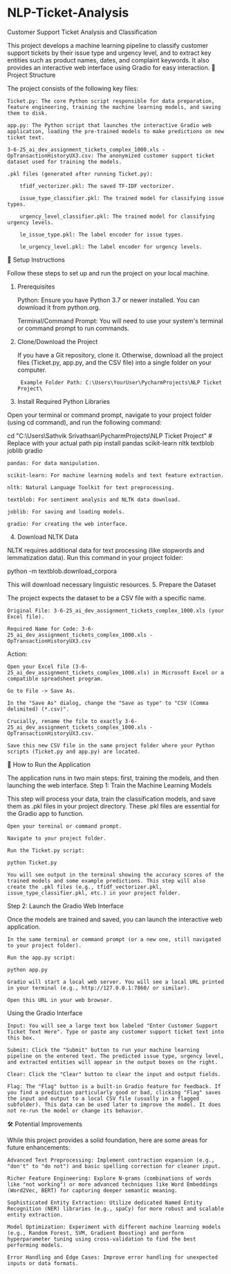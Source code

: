 # NLP-Ticket-Analysis
Customer Support Ticket Analysis and Classification

This project develops a machine learning pipeline to classify customer support tickets by their issue type and urgency level, and to extract key entities such as product names, dates, and complaint keywords. It also provides an interactive web interface using Gradio for easy interaction.
📁 Project Structure

The project consists of the following key files:

    Ticket.py: The core Python script responsible for data preparation, feature engineering, training the machine learning models, and saving them to disk.

    app.py: The Python script that launches the interactive Gradio web application, loading the pre-trained models to make predictions on new ticket text.

    3-6-25_ai_dev_assignment_tickets_complex_1000.xls - OpTransactionHistoryUX3.csv: The anonymized customer support ticket dataset used for training the models.

    .pkl files (generated after running Ticket.py):

        tfidf_vectorizer.pkl: The saved TF-IDF vectorizer.

        issue_type_classifier.pkl: The trained model for classifying issue types.

        urgency_level_classifier.pkl: The trained model for classifying urgency levels.

        le_issue_type.pkl: The label encoder for issue types.

        le_urgency_level.pkl: The label encoder for urgency levels.

🚀 Setup Instructions

Follow these steps to set up and run the project on your local machine.
1. Prerequisites

    Python: Ensure you have Python 3.7 or newer installed. You can download it from python.org.

    Terminal/Command Prompt: You will need to use your system's terminal or command prompt to run commands.

2. Clone/Download the Project

    If you have a Git repository, clone it. Otherwise, download all the project files (Ticket.py, app.py, and the CSV file) into a single folder on your computer.

        Example Folder Path: C:\Users\YourUser\PycharmProjects\NLP Ticket Project\

3. Install Required Python Libraries

Open your terminal or command prompt, navigate to your project folder (using cd command), and run the following command:

cd "C:\Users\Sathvik Srivathsan\PycharmProjects\NLP Ticket Project\" # Replace with your actual path
pip install pandas scikit-learn nltk textblob joblib gradio

    pandas: For data manipulation.

    scikit-learn: For machine learning models and text feature extraction.

    nltk: Natural Language Toolkit for text preprocessing.

    textblob: For sentiment analysis and NLTK data download.

    joblib: For saving and loading models.

    gradio: For creating the web interface.

4. Download NLTK Data

NLTK requires additional data for text processing (like stopwords and lemmatization data). Run this command in your project folder:

python -m textblob.download_corpora

This will download necessary linguistic resources.
5. Prepare the Dataset

The project expects the dataset to be a CSV file with a specific name.

    Original File: 3-6-25_ai_dev_assignment_tickets_complex_1000.xls (your Excel file).

    Required Name for Code: 3-6-25_ai_dev_assignment_tickets_complex_1000.xls - OpTransactionHistoryUX3.csv

Action:

    Open your Excel file (3-6-25_ai_dev_assignment_tickets_complex_1000.xls) in Microsoft Excel or a compatible spreadsheet program.

    Go to File -> Save As.

    In the "Save As" dialog, change the "Save as type" to "CSV (Comma delimited) (*.csv)".

    Crucially, rename the file to exactly 3-6-25_ai_dev_assignment_tickets_complex_1000.xls - OpTransactionHistoryUX3.csv.

    Save this new CSV file in the same project folder where your Python scripts (Ticket.py and app.py) are located.

🏃 How to Run the Application

The application runs in two main steps: first, training the models, and then launching the web interface.
Step 1: Train the Machine Learning Models

This step will process your data, train the classification models, and save them as .pkl files in your project directory. These .pkl files are essential for the Gradio app to function.

    Open your terminal or command prompt.

    Navigate to your project folder.

    Run the Ticket.py script:

    python Ticket.py

    You will see output in the terminal showing the accuracy scores of the trained models and some example predictions. This step will also create the .pkl files (e.g., tfidf_vectorizer.pkl, issue_type_classifier.pkl, etc.) in your project folder.

Step 2: Launch the Gradio Web Interface

Once the models are trained and saved, you can launch the interactive web application.

    In the same terminal or command prompt (or a new one, still navigated to your project folder).

    Run the app.py script:

    python app.py

    Gradio will start a local web server. You will see a local URL printed in your terminal (e.g., http://127.0.0.1:7860/ or similar).

    Open this URL in your web browser.

Using the Gradio Interface

    Input: You will see a large text box labeled "Enter Customer Support Ticket Text Here". Type or paste any customer support ticket text into this box.

    Submit: Click the "Submit" button to run your machine learning pipeline on the entered text. The predicted issue type, urgency level, and extracted entities will appear in the output boxes on the right.

    Clear: Click the "Clear" button to clear the input and output fields.

    Flag: The "Flag" button is a built-in Gradio feature for feedback. If you find a prediction particularly good or bad, clicking "Flag" saves the input and output to a local CSV file (usually in a flagged subfolder). This data can be used later to improve the model. It does not re-run the model or change its behavior.

🛠️ Potential Improvements

While this project provides a solid foundation, here are some areas for future enhancements:

    Advanced Text Preprocessing: Implement contraction expansion (e.g., "don't" to "do not") and basic spelling correction for cleaner input.

    Richer Feature Engineering: Explore N-grams (combinations of words like "not working") or more advanced techniques like Word Embeddings (Word2Vec, BERT) for capturing deeper semantic meaning.

    Sophisticated Entity Extraction: Utilize dedicated Named Entity Recognition (NER) libraries (e.g., spaCy) for more robust and scalable entity extraction.

    Model Optimization: Experiment with different machine learning models (e.g., Random Forest, SVM, Gradient Boosting) and perform hyperparameter tuning using cross-validation to find the best performing models.

    Error Handling and Edge Cases: Improve error handling for unexpected inputs or data formats.
